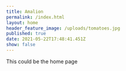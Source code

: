 ```yaml
---
title: Amalion
permalink: /index.html
layout: home
header_feature_image: /uploads/tomatoes.jpg
published: true
date: 2021-05-22T17:48:41.451Z
show: false
---
```

This could be the home page